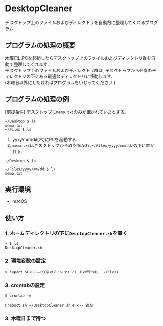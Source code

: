 # DesktopCleaner
デスクトップ上のファイルおよびディレクトリを自動的に整理してくれるプログラム

## プログラムの処理の概要
木曜日にPCを起動したらデスクトップ上のファイルおよびディレクトリ群を自動で整理してくれます.  
デスクトップ上のファイルおよびディレクトリ群は, デスクトップから任意のディレクトリの下にある最適なディレクトリに移動します.  
(木曜日以外にしたければプログラムをいじってください.)

## プログラムの処理の例
[前提条件] デスクトップに`memo.txt`のみが置かれていたとする.
```=shell
~/Desktop $ ls
memo.txt
~/Files $ ls
```
1. yyyy/mm/dd(木)にPCを起動する.
2. `memo.txt`はデスクトップから取り除かれ, `~/Files/yyyy/mm/dd/`の下に置かれる.
```=shell
~/Desktop $ ls

~/Files/yyyy/mm/dd $ ls
memo.txt
```

## 実行環境
- macOS

## 使い方
### 1. ホームディレクトリの下に`DesctopCleaner.sh`を置く
```
~ $ ls
DesktopCleaner.sh
```
### 2. 環境変数の設定
```
$ export $FILES=(任意のディレクトリ: 上の例では, ~/Files)
```
### 3. crontabの設定
```
$ crontab -e

@reboot sh ~/DesktopCleaner.sh # <-- 追加
```
### 3. 木曜日まで待つ
